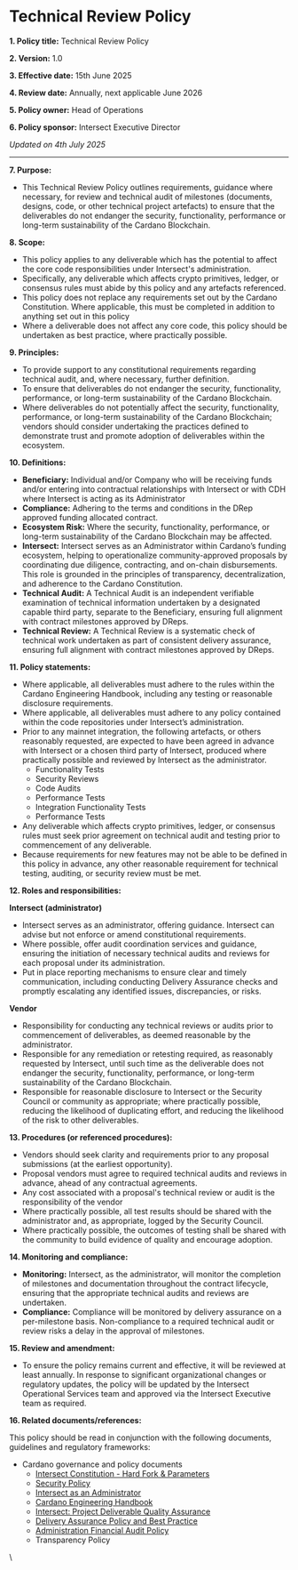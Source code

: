 # Technical Review Policy

**1. Policy title:** Technical Review Policy

**2. Version:** 1.0

**3. Effective date:** 15th June 2025

**4. Review date:** Annually, next applicable June 2026

**5. Policy owner:** Head of Operations

**6. Policy sponsor:** Intersect Executive Director&#x20;

_Updated on 4th July 2025_

***

**7. Purpose:**

* This Technical Review Policy outlines requirements, guidance where necessary, for review and technical audit of milestones (documents, designs, code, or other technical project artefacts) to ensure that the deliverables do not endanger the security, functionality, performance or long-term sustainability of the Cardano Blockchain.

**8. Scope:**

* This policy applies to any deliverable which has the potential to affect the core code responsibilities under Intersect's administration.
* Specifically, any deliverable which affects crypto primitives, ledger, or consensus rules must abide by this policy and any artefacts referenced.&#x20;
* This policy does not replace any requirements set out by the Cardano Constitution. Where applicable, this must be completed in addition to anything set out in this policy
* Where a deliverable does not affect any core code, this policy should be undertaken as best practice, where practically possible.

**9. Principles:**

* To provide support to any constitutional requirements regarding technical audit, and, where necessary, further definition.
* To ensure that deliverables do not endanger the security, functionality, performance, or long-term sustainability of the Cardano Blockchain.&#x20;
* Where deliverables do not potentially affect the security, functionality, performance, or long-term sustainability of the Cardano Blockchain; vendors should consider undertaking the practices defined to demonstrate trust and promote adoption of deliverables within the ecosystem.&#x20;

**10. Definitions:**

* **Beneficiary:** Individual and/or Company who will be receiving funds and/or entering into contractual relationships with Intersect or with CDH where Intersect is acting as its Administrator
* **Compliance:** Adhering to the terms and conditions in the DRep approved funding allocated contract.
* **Ecosystem Risk:** Where the security, functionality, performance, or long-term sustainability of the Cardano Blockchain may be affected.
* **Intersect:** Intersect serves as an Administrator within Cardano’s funding ecosystem, helping to operationalize community-approved proposals by coordinating due diligence, contracting, and on-chain disbursements. This role is grounded in the principles of transparency, decentralization, and adherence to the Cardano Constitution.
* **Technical Audit:** A Technical Audit is an independent verifiable examination of technical information undertaken by a designated capable third party, separate to the Beneficiary, ensuring full alignment with contract milestones approved by DReps.
* **Technical Review:** A Technical Review is a systematic check of technical work undertaken as part of consistent delivery assurance, ensuring full alignment with contract milestones approved by DReps.

**11. Policy statements:**

* Where applicable, all deliverables must adhere to the rules within the Cardano Engineering Handbook, including any testing or reasonable disclosure requirements.
* Where applicable, all deliverables must adhere to any policy contained within the code repositories under Intersect’s administration.&#x20;
* Prior to any mainnet integration, the following artefacts, or others reasonably requested, are expected to have been agreed in advance with Intersect or a chosen third party of Intersect, produced where practically possible and reviewed by Intersect as the administrator.
  * Functionality Tests&#x20;
  * Security Reviews
  * Code Audits
  * Performance Tests
  * Integration Functionality Tests
  * Performance Tests&#x20;
* Any deliverable which affects crypto primitives, ledger, or consensus rules must seek prior agreement on technical audit and testing prior to commencement of any deliverable.&#x20;
* Because requirements for new features may not be able to be defined in this policy in advance, any other reasonable requirement for technical testing, auditing, or security review must be met.&#x20;

**12. Roles and responsibilities:**

**Intersect (administrator)**&#x20;

* Intersect serves as an administrator, offering guidance. Intersect can advise but not enforce or amend constitutional requirements.&#x20;
* Where possible, offer audit coordination services and guidance, ensuring the initiation of necessary technical audits and reviews for each proposal under its administration.&#x20;
* Put in place reporting mechanisms to ensure clear and timely communication, including conducting Delivery Assurance checks and promptly escalating any identified issues, discrepancies, or risks.

**Vendor**

* Responsibility for conducting any technical reviews or audits prior to commencement of deliverables, as deemed reasonable by the administrator.
* Responsible for any remediation or retesting required, as reasonably requested by Intersect, until such time as the deliverable does not endanger the security, functionality, performance, or long-term sustainability of the Cardano Blockchain.
* Responsible for reasonable disclosure to Intersect or the Security Council or community as appropriate; where practically possible, reducing the likelihood of duplicating effort, and reducing the likelihood of the risk to other deliverables. &#x20;

**13. Procedures (or referenced procedures):**

* Vendors should seek clarity and requirements prior to any proposal submissions (at the earliest opportunity).
* Proposal vendors must agree to required technical audits and reviews in advance, ahead of any contractual agreements.
* Any cost associated with a proposal's technical review or audit is the responsibility of the vendor
* Where practically possible, all test results should be shared with the administrator and, as appropriate, logged by the Security Council.&#x20;
* Where practically possible, the outcomes of testing shall be shared with the community to build evidence of quality and encourage adoption.&#x20;

**14. Monitoring and compliance:**

* **Monitoring:** Intersect, as the administrator, will monitor the completion of milestones and documentation throughout the contract lifecycle, ensuring that the appropriate technical audits and reviews are undertaken.
* **Compliance:** Compliance will be monitored by delivery assurance on a per-milestone basis. Non-compliance to a required technical audit or review risks a delay in the approval of milestones.

**15. Review and amendment:**

* To ensure the policy remains current and effective, it will be reviewed at least annually. In response to significant organizational changes or regulatory updates, the policy will be updated by the Intersect Operational Services team and approved via the Intersect Executive team as required.&#x20;

**16. Related documents/references:**

This policy should be read in conjunction with the following documents, guidelines and regulatory frameworks:

* Cardano governance and policy documents
  * [Intersect Constitution - Hard Fork & Parameters](https://docs.intersectmbo.org/cardano/cardano-governance/cardano-constitution/read-the-cardano-constitution#article-viii.-amendment-process)
  * [Security Policy](https://docs.google.com/document/d/1lQPhyTOW2yV-DM22pXXQtwXM8UXW7fLSRRWjfECUpAw/edit?tab=t.0)
  * [Intersect as an Administrator](https://docs.intersectmbo.org/cardano/cardano-budget-submission/intersect-as-an-administrator)
  * [Cardano Engineering Handbook](https://input-output-hk.github.io/cardano-engineering-handbook/)
  * [Intersect: Project Deliverable Quality Assurance](https://docs.google.com/document/u/0/d/1t9n5VtipFB0OW7E9Imze1F_H8wy8Q7661qiooyZjkjA/edit)
  * [Delivery Assurance Policy and Best Practice](delivery-assurance-process-and-best-practice-policy.md)
  * [Administration Financial Audit Policy](administration-financial-audit-policy.md)
  * Transparency Policy

\
